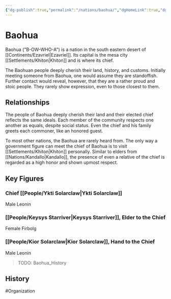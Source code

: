 ```yaml
---
{"dg-publish":true,"permalink":"/nations/baohua/","dgHomeLink":true,"dgPassFrontmatter":false}
---
```



# Baohua
Baohua ("B-OW-WHO-A") is a nation in the south eastern desert of [[Continents/Ezavriel|Ezavriel]]. Its capital is the mesa city [[Settlements/Khiton|Khiton]] and is where its chief. 

The Baohuan people deeply cherish their land, history, and customs. Initially meeting someone from Baohua, one would assume they are standoffish. Further contact would reveal, however, that they are a rather proud and stoic people. They rarely show expression, even to those closest to them.

## Relationships
The people of Baohua deeply cherish their land and their elected chief reflects the same ideals. Each member of the community respects one another as equals, despite social status. Even the chief and his family greets each commoner, like an honored guest.  

To most other nations, the Baohua are rarely heard from. The only way a government figure can meet the chief of Baohua is to visit [[Settlements/Khiton|Khiton]] personally.  Similar to elders from [[Nations/Kandallo|Kandallo]], the presence of even a relative of the chief is regarded as a high honor and shown upmost respect. 

## Key Figures
### Chief [[People/Ykti Solarclaw|Ykti Solarclaw]] 
Male Leonin

### [[People/Keysys Starriver|Keysys Starriver]], Elder to the Chief
Female Firbolg

### [[People/Kior Solarclaw|Kior Solarclaw]], Hand to the Chief
Male Leonin

> TODO: Baohua_History
## History

#Organization